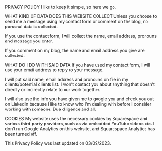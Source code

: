 PRIVACY POLICY
I like to keep it simple, so here we go.

WHAT KIND OF DATA DOES THIS WEBSITE COLLECT
Unless you choose to send me a message using my contact form or comment on the blog, no personal data is collected.

If you use the contact form, I will collect the name, email address, pronouns and message you enter.

If you comment on my blog, the name and email address you give are collected.

WHAT DO I DO WITH SAID DATA
If you have used my contact form, I will use your email address to reply to your message.

I will put said name, email address and pronouns on file in my clients/potential clients list. I won’t contact you about anything that doesn’t directly or indirectly relate to our work together.

I will also use the info you have given me to google you and check you out on LinkedIn because I like to know who I’m dealing with before I consider working with someone. Due diligence and all.

COOKIES
My website uses the necessary cookies by Squarespace and various third-party providers, such as via embedded YouTube videos etc. I don’t run Google Analytics on this website, and Squarespace Analytics has been turned off. 

This Privacy Policy was last updated on 03/09/2023. 


